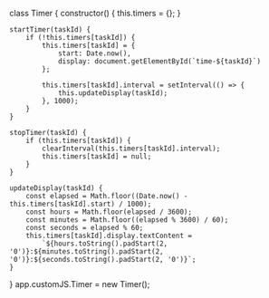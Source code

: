 class Timer {
    constructor() {
        this.timers = {};
    }

    startTimer(taskId) {
        if (!this.timers[taskId]) {
            this.timers[taskId] = {
                start: Date.now(),
                display: document.getElementById(`time-${taskId}`)
            };
            
            this.timers[taskId].interval = setInterval(() => {
                this.updateDisplay(taskId);
            }, 1000);
        }
    }

    stopTimer(taskId) {
        if (this.timers[taskId]) {
            clearInterval(this.timers[taskId].interval);
            this.timers[taskId] = null;
        }
    }

    updateDisplay(taskId) {
        const elapsed = Math.floor((Date.now() - this.timers[taskId].start) / 1000);
        const hours = Math.floor(elapsed / 3600);
        const minutes = Math.floor((elapsed % 3600) / 60);
        const seconds = elapsed % 60;
        this.timers[taskId].display.textContent = 
            `${hours.toString().padStart(2, '0')}:${minutes.toString().padStart(2, '0')}:${seconds.toString().padStart(2, '0')}`;
    }
}
app.customJS.Timer = new Timer();